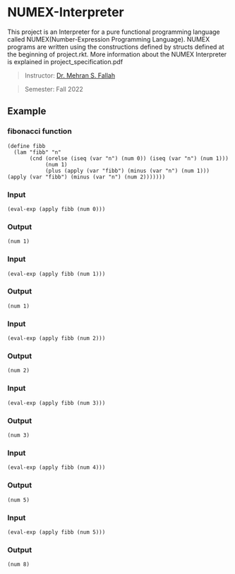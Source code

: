 # NUMEX-Interpreter
This project is an Interpreter for a pure functional programming language called NUMEX(Number-Expression Programming Language). NUMEX programs are written using the constructions defined by structs defined at the beginning of project.rkt.
 More information about the NUMEX Interpreter is explained in project_specification.pdf
 
 > Instructor: [Dr. Mehran S. Fallah](https://scholar.google.com/citations?user=YuWjnLwAAAAJ&hl=en)

> Semester: Fall 2022

## Example
### fibonacci function 
```
(define fibb
  (lam "fibb" "n"
       (cnd (orelse (iseq (var "n") (num 0)) (iseq (var "n") (num 1)))
            (num 1)
            (plus (apply (var "fibb") (minus (var "n") (num 1))) (apply (var "fibb") (minus (var "n") (num 2)))))))
```

### Input
```
(eval-exp (apply fibb (num 0)))
```
### Output
```
(num 1)
```

### Input
```
(eval-exp (apply fibb (num 1)))
```
### Output
```
(num 1)
```

### Input
```
(eval-exp (apply fibb (num 2)))
```
### Output
```
(num 2)
```

### Input
```
(eval-exp (apply fibb (num 3)))
```
### Output
```
(num 3)
```

### Input
```
(eval-exp (apply fibb (num 4)))
```
### Output
```
(num 5)
```

### Input
```
(eval-exp (apply fibb (num 5)))
```
### Output
```
(num 8)
```
